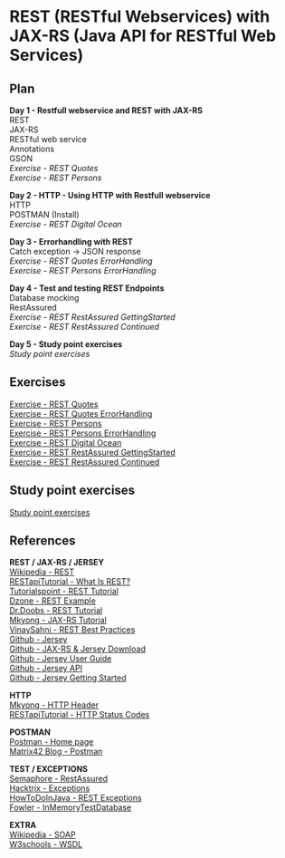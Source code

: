 # REST (RESTful Webservices) with JAX-RS (Java API for RESTful Web Services)

## Plan

**Day 1 - Restfull webservice and REST with JAX-RS**<br>
REST<br>
JAX-RS<br>
RESTful web service<br>
Annotations<br>
GSON<br>
*Exercise - REST Quotes*<br>
*Exercise - REST Persons*<br>

**Day 2 - HTTP - Using HTTP with Restfull webservice**<br>
HTTP<br>
POSTMAN (Install)<br>
*Exercise - REST Digital Ocean*<br>

**Day 3 - Errorhandling with REST**<br>
Catch exception -> JSON response<br>
*Exercise - REST Quotes ErrorHandling*<br>
*Exercise - REST Persons ErrorHandling*<br>

**Day 4 - Test and testing REST Endpoints**<br>
Database mocking<br>
RestAssured<br>
*Exercise - REST RestAssured GettingStarted*<br>
*Exercise - REST RestAssured Continued*<br>

**Day 5 - Study point exercises**<br>
*Study point exercises*

## Exercises 
[Exercise - REST Quotes](https://drive.google.com/open?id=13iWLS-XQZLtalNf-6ER3uJwyaPy0rw-OACC7Z6Tv7N8)<br>
[Exercise - REST Quotes ErrorHandling](https://drive.google.com/open?id=1R8w8CfN12ZHJAqb7nK9ZApsqDTMZsIRBvHJSc1m9cPY)<br>
[Exercise - REST Persons](https://drive.google.com/open?id=10UpxEHPBtdMpnlwVjVI-wNkoEAuoglD2HY_ofKo5yxI)<br>
[Exercise - REST Persons ErrorHandling](https://drive.google.com/open?id=1VD-_3QHWrP-asOArc786JGAtlVkjhu6Iaj8UHfWByyg)<br>
[Exercise - REST Digital Ocean](https://drive.google.com/open?id=1D92Eynuh4YmIttOUWJtgmcWiTl9t1hWFdsJaYQgKI_E)<br>
[Exercise - REST RestAssured GettingStarted](https://drive.google.com/open?id=13JAp6RUOozBKfK5-Cxr8L2z49wypqb2_N38XcmtFRtM)<br>
[Exercise - REST RestAssured Continued](https://drive.google.com/open?id=1mMnFJgoCo2_Lgomwckz8RDttu9VV4a-_SE2xoGQOk5Y)

## Study point exercises
[Study point exercises](https://drive.google.com/open?id=1aqJx93Y9fROeYq6xbneWoBstVeDXIn00vimT0AWqaPk)

## References 
**REST / JAX-RS / JERSEY**<br>
<a href="https://en.wikipedia.org/wiki/Representational_state_transfer" target="_blank">Wikipedia - REST</a><br>
<a href="http://www.restapitutorial.com/lessons/whatisrest.html" target="_blank">RESTapiTutorial - What Is REST?</a><br>
<a href="https://www.tutorialspoint.com/restful/index.htm" target="_blank">Tutorialspoint - REST Tutorial</a><br>
<a href="https://dzone.com/articles/build-rest-service-netbeans-7" target="_blank">Dzone - REST Example</a><br>
<a href="http://www.drdobbs.com/web-development/restful-web-services-a-tutorial/240169069?pgno=1" target="_blank">Dr.Doobs - REST Tutorial</a><br>
<a href="http://www.mkyong.com/tutorials/jax-rs-tutorials/" target="_blank">Mkyong - JAX-RS Tutorial</a><br>
<a href="http://www.vinaysahni.com/best-practices-for-a-pragmatic-restful-api" target="_blank">VinaySahni - REST Best Practices</a><br>
<a href="https://jersey.github.io/#d0e2822" target="_blank">Github - Jersey</a><br>
<a href="https://jersey.github.io/download.html" target="_blank">Github - JAX-RS & Jersey Download</a><br>
<a href="https://jersey.github.io/documentation/latest/index.html" target="_blank">Github - Jersey User Guide</a><br>
<a href="https://jersey.github.io/apidocs/latest/jersey/index.html" target="_blank">Github - Jersey API</a><br>
<a href="https://jersey.github.io/documentation/latest/getting-started.html" target="_blank">Github - Jersey Getting Started</a><br>

**HTTP**<br>
<a href="http://www.mkyong.com/webservices/jax-rs/get-http-header-in-jax-rs/" target="_blank">Mkyong - HTTP Header</a><br>
<a href="http://www.restapitutorial.com/httpstatuscodes.html" target="_blank">RESTapiTutorial - HTTP Status Codes</a><br>

**POSTMAN**<br>
<a href="https://www.getpostman.com/" target="_blank">Postman - Home page</a><br>
<a href="https://blog.matrix42.com/2016/08/08/api-testing-postman-part-1/" target="_blank">Matrix42 Blog - Postman</a><br>

**TEST / EXCEPTIONS**<br>
<a href="https://semaphoreci.com/community/tutorials/testing-rest-endpoints-using-rest-assured" target="_blank">Semaphore - RestAssured</a><br>
<a href="http://www.hacktrix.com/checked-and-unchecked-exceptions-in-java" target="_blank">Hacktrix - Exceptions</a><br>
<a href="http://howtodoinjava.com/resteasy/exception-handling-in-jax-rs-resteasy-with-exceptionmapper/" target="_blank">HowToDoInJava - REST Exceptions</a><br>
<a href="https://www.martinfowler.com/bliki/InMemoryTestDatabase.html" target="_blank">Fowler - InMemoryTestDatabase</a><br>

**EXTRA**<br>
<a href="https://en.wikipedia.org/wiki/SOAP" target="_blank">Wikipedia - SOAP</a><br>
<a href="https://www.w3schools.com/xml/xml_wsdl.asp" target="_blank">W3schools - WSDL</a><br>